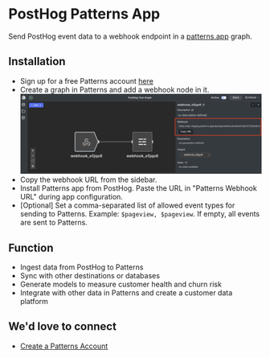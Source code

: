 # PostHog Patterns App

Send PostHog event data to a webhook endpoint in a [patterns.app](https://patterns.app/) graph.

## Installation

-   Sign up for a free Patterns account [here](https://www.patterns.app/beta)
-   Create a graph in Patterns and add a webhook node in it. ![Patterns Graph Webhook](patterns_graph_webhook.png)
-   Copy the webhook URL from the sidebar.
-   Install Patterns app from PostHog. Paste the URL in "Patterns Webhook URL" during app configuration.
-   [Optional] Set a comma-separated list of allowed event types for sending to Patterns. Example: `$pageview, $pageview`. If empty, all events are sent to Patterns.

## Function

-   Ingest data from PostHog to Patterns
-   Sync with other destinations or databases
-   Generate models to measure customer health and churn risk
-   Integrate with other data in Patterns and create a customer data platform

## We'd love to connect

-   [Create a Patterns Account](https://www.patterns.app/beta)
